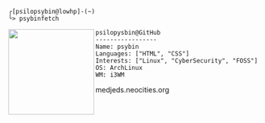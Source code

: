 ```
┌[psilopsybin@lowhp]-(~)
└> psybinfetch
```





<img align="left" width="170" height="170" src="https://user-images.githubusercontent.com/123886904/218268944-995c6c60-51bc-4f8f-bcd4-407c3f5f2ad2.gif"> 

```
psilopysbin@GitHub
-----------------
Name: psybin
Languages: ["HTML", "CSS"]
Interests: ["Linux", "CyberSecurity", "FOSS"]
OS: ArchLinux
WM: i3WM
```
medjeds.neocities.org
